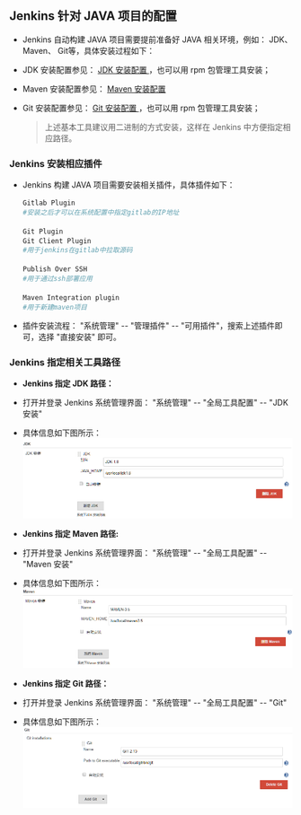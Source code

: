 ## Jenkins 针对 JAVA 项目的配置

- Jenkins 自动构建 JAVA 项目需要提前准备好 JAVA 相关环境，例如： JDK、 Maven、 Git等，具体安装过程如下：
- JDK 安装配置参见： [ JDK 安装配置 ](../envconfig/env-java-jdk-config.md)，也可以用 rpm 包管理工具安装；
- Maven 安装配置参见： [ Maven 安装配置 ](../envconfig/env-maven-config.md)
- Git 安装配置参见： [ Git 安装配置 ](../envconfig/env-git-installation.md)，也可以用 rpm 包管理工具安装；

  > 上述基本工具建议用二进制的方式安装，这样在 Jenkins 中方便指定相应路径。


### Jenkins 安装相应插件
- Jenkins 构建 JAVA 项目需要安装相关插件，具体插件如下：

  ```bash
  Gitlab Plugin
  #安装之后才可以在系统配置中指定gitlab的IP地址
  
  Git Plugin 
  Git Client Plugin 
  #用于jenkins在gitlab中拉取源码
  
  Publish Over SSH 
  #用于通过ssh部署应用
  
  Maven Integration plugin
  #用于新建maven项目
  ```

- 插件安装流程： "系统管理" -- "管理插件" -- "可用插件"，搜索上述插件即可，选择 "直接安装" 即可。


### Jenkins 指定相关工具路径

- **Jenkins 指定 JDK 路径：**

- 打开并登录 Jenkins 系统管理界面： "系统管理" -- "全局工具配置" -- "JDK 安装"
- 具体信息如下图所示：
![jenkins-jdk](../images/jenkins-jdk.png "jenkins-jdk")


- **Jenkins 指定 Maven 路径:**

- 打开并登录 Jenkins 系统管理界面： "系统管理" -- "全局工具配置" -- "Maven 安装"
- 具体信息如下图所示：
![jenkins-maven](../images/jenkins-maven.png "jenkins-maven")


- **Jenkins 指定 Git 路径：**
- 打开并登录 Jenkins 系统管理界面： "系统管理" -- "全局工具配置" -- "Git"
- 具体信息如下图所示：
![jenkins-git](../images/jenkins-git.png "jenkins-git")

